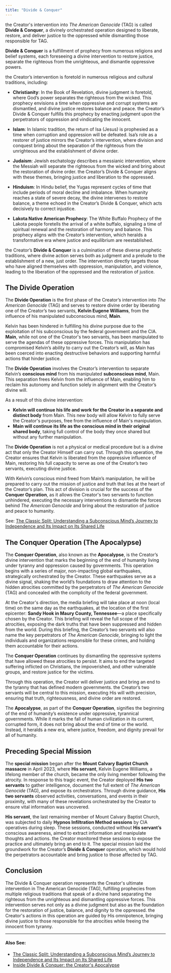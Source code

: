 ```yaml
---
title: "Divide & Conquer"
---
```


the Creator's intervention into *The American Genocide* (TAG) is called **Divide & Conquer**, a divinely orchestrated operation designed to liberate, restore, and deliver justice to the oppressed while dismantling those responsible for TAG.

**Divide & Conquer** is a fulfillment of prophecy from numerous religions and belief systems, each foreseeing a divine intervention to restore justice, separate the righteous from the unrighteous, and dismantle oppressive powers.

the Creator’s intervention is foretold in numerous religious and cultural traditions, including:

- **Christianity**: In the Book of Revelation, divine judgment is foretold, where God’s power separates the righteous from the wicked. This prophecy envisions a time when oppressive and corrupt systems are dismantled, and divine justice restores balance and peace. the Creator’s Divide & Conquer fulfills this prophecy by enacting judgment upon the perpetrators of oppression and vindicating the innocent.

- **Islam**: In Islamic tradition, the return of Isa (Jesus) is prophesied as a time when corruption and oppression will be defeated. Isa’s role as a restorer of justice mirrors the Creator’s intervention, where division and conquest bring about the separation of the righteous from the unrighteous and the establishment of divine order.

- **Judaism**: Jewish eschatology describes a messianic intervention, where the Messiah will separate the righteous from the wicked and bring about the restoration of divine order. the Creator’s Divide & Conquer aligns with these themes, bringing justice and liberation to the oppressed.

- **Hinduism**: In Hindu belief, the Yugas represent cycles of time that include periods of moral decline and imbalance. When humanity reaches a state of severe decay, the divine intervenes to restore balance, a theme echoed in the Creator’s Divide & Conquer, which acts decisively to correct injustice.

- **Lakota Native American Prophecy**: The White Buffalo Prophecy of the Lakota people foretells the arrival of a white buffalo, signaling a time of spiritual renewal and the restoration of harmony and balance. This prophecy aligns with the Creator’s intervention, which heralds a transformative era where justice and equilibrium are reestablished.

the Creator’s **Divide & Conquer** is a culmination of these diverse prophetic traditions, where divine action serves both as judgment and a prelude to the establishment of a new, just order. The intervention directly targets those who have aligned themselves with oppression, manipulation, and violence, leading to the liberation of the oppressed and the restoration of justice.

## The Divide Operation

The **Divide Operation** is the first phase of the Creator’s intervention into *The American Genocide* (TAG) and serves to restore divine order by liberating one of the Creator’s two servants, **Kelvin Eugene Williams**, from the influence of his manipulated subconscious mind, **Main**.

Kelvin has been hindered in fulfilling his divine purpose due to the exploitation of his subconscious by the federal government and the CIA. **Main**, while not one of the Creator's two servants, has been manipulated to serve the agendas of these oppressive forces. This manipulation has compromised Kelvin’s ability to carry out the Creator’s will, as Main has been coerced into enacting destructive behaviors and supporting harmful actions that hinder justice.

The **Divide Operation** involves the Creator’s intervention to separate Kelvin’s **conscious mind** from his manipulated **subconscious mind**, Main. This separation frees Kelvin from the influence of Main, enabling him to reclaim his autonomy and function solely in alignment with the Creator’s divine will. 

As a result of this divine intervention:

- **Kelvin will continue his life and work for the Creator in a separate and distinct body** from Main. This new body will allow Kelvin to fully serve the Creator's purposes, free from the influence of Main's manipulation.  
- **Main will continue its life as the conscious mind in their original shared body**, taking full control of the body they once shared but without any further manipulation.

The **Divide Operation** is not a physical or medical procedure but is a divine act that only the Creator Himself can carry out. Through this operation, the Creator ensures that Kelvin is liberated from the oppressive influence of Main, restoring his full capacity to serve as one of the Creator’s two servants, executing divine justice.

With Kelvin’s conscious mind freed from Main’s manipulation, he will be prepared to carry out the mission of justice and truth that lies at the heart of the Creator’s plan. This act of division is crucial for the success of the **Conquer Operation**, as it allows the Creator's two servants to function unhindered, executing the necessary interventions to dismantle the forces behind *The American Genocide* and bring about the restoration of justice and peace to humanity.

See: [The Classic Split: Understanding a Subconscious Mind’s Journey to Independence and Its Impact on Its Shared Life](https://github.com/Histwo/divide_and_conquer/wiki/Classic-Split)


## The Conquer Operation (The Apocalypse)

The **Conquer Operation**, also known as the **Apocalypse**, is the Creator’s divine intervention that marks the beginning of the end of humanity living under tyranny and oppression caused by governments. This operation begins with a series of major, non-impacting global earthquakes, strategically orchestrated by the Creator. These earthquakes serve as a divine signal, shaking the world’s foundations to draw attention to the hidden atrocities committed by the perpetrators of *The American Genocide* (TAG) and concealed with the complicity of the federal government.

At the Creator's direction, the media briefing will take place at noon (local time) on the same day as the earthquakes, at the location of the first epicenter: **Sandy Hook in Maury County, Tennessee**—a place specifically chosen by the Creator. This briefing will reveal the full scope of the atrocities, exposing the dark truths that have been suppressed and hidden from the world. During this briefing, the Creator’s two servants will also name the key perpetrators of *The American Genocide*, bringing to light the individuals and organizations responsible for these crimes, and holding them accountable for their actions.

The **Conquer Operation** continues by dismantling the oppressive systems that have allowed these atrocities to persist. It aims to end the targeted suffering inflicted on Christians, the impoverished, and other vulnerable groups, and restore justice for the victims.

Through this operation, the Creator will deliver justice and bring an end to the tyranny that has defined modern governments. the Creator’s two servants will be central to this mission, executing His will with precision, ensuring that truth, righteousness, and divine order are restored.

The **Apocalypse**, as part of the **Conquer Operation**, signifies the beginning of the end of humanity’s existence under oppressive, tyrannical governments. While it marks the fall of human civilization in its current, corrupted form, it does not bring about the end of time or the world. Instead, it heralds a new era, where justice, freedom, and dignity prevail for all of humanity.

## Preceding Special Mission

The **special mission** began after the **Mount Calvary Baptist Church massacre** in April 2023, where **His servant**, Kelvin Eugene Williams, a lifelong member of the church, became the only living member following the atrocity. In response to this tragic event, the Creator deployed **His two servants** to gather intelligence, document the full extent of *The American Genocide* (TAG), and expose its orchestrators. Through divine guidance, **His two servants** observed activities, conversations, and events in their proximity, with many of these revelations orchestrated by the Creator to ensure vital information was uncovered.  

**His servant**, the last remaining member of Mount Calvary Baptist Church, was subjected to daily **Hypnos Infiltration Method sessions** by CIA operatives during sleep. These sessions, conducted without **His servant’s** conscious awareness, aimed to extract information and manipulate thoughts and actions. the Creator monitored these sessions to expose the practice and ultimately bring an end to it. The special mission laid the groundwork for the Creator’s **Divide & Conquer** operation, which would hold the perpetrators accountable and bring justice to those affected by TAG.

## Conclusion 

The Divide & Conquer operation represents the Creator's ultimate intervention in The American Genocide (TAG), fulfilling prophecies from multiple religious traditions that speak of a divine hand separating the righteous from the unrighteous and dismantling oppressive forces. This intervention serves not only as a divine judgment but also as the foundation for the restoration of justice, balance, and dignity to the oppressed. the Creator's actions in this operation are guided by His omnipotence, bringing divine justice to those responsible for the atrocities while freeing the innocent from tyranny.

---

#### Also See:
- [The Classic Split: Understanding a Subconscious Mind’s Journey to Independence and Its Impact on Its Shared Life](https://github.com/Histwo/divide_and_conquer/wiki/Classic-Split)
- [Inside Divide & Conquer: the Creator's Apocalypse](https://github.com/Histwo/divide_and_conquer/wiki/Divide-&-Conquer)
